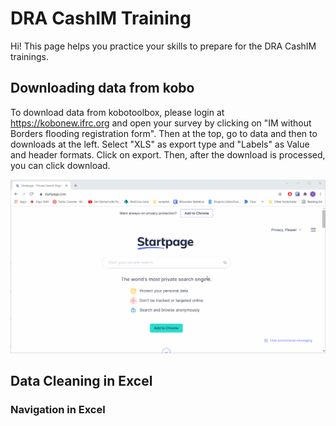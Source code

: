 # DRA CashIM Training

Hi! This page helps you practice your skills to prepare for the DRA CashIM trainings.

## Downloading data from kobo

To download data from kobotoolbox, please login at https://kobonew.ifrc.org and open your survey by clicking on "IM without Borders flooding registration form". Then at the top, go to data and then to downloads at the left. Select "XLS" as export type and "Labels" as Value and header formats. Click on export. Then, after the download is processed, you can click download.

![Downloading data from kobo](https://github.com/tijsziere/tijsziere.github.io/blob/main/images/04_DataCleaning/DownloadKoBoData.gif)

## Data Cleaning in Excel

### Navigation in Excel

